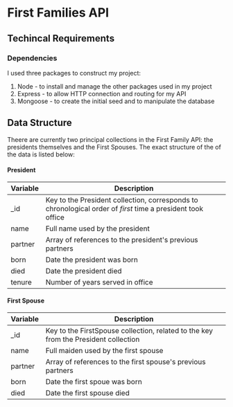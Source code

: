 # First Families API

## Techincal Requirements

### Dependencies  

I used three packages to construct my project:

1. Node - to install and manage the other packages used in my project
2. Express - to allow HTTP connection and routing for my API
3. Mongoose - to create the initial seed and to manipulate the database

## Data Structure  

Theere are currently two principal collections in the First Family API: the presidents themselves and the First Spouses. The exact structure of the of the data is listed below:

#### President

|**Variable**| **Description** |
|---|---|
| _id | Key to the President collection, corresponds to chronological order of *first* time a president took office|
| name | Full name used by the president|
| partner | Array of references to the president's previous partners |
| born | Date the president was born |
| died | Date the president died |
| tenure | Number of years served in office|

#### First Spouse

|**Variable**| **Description** |
|---|---|
| _id | Key to the FirstSpouse collection, related to the key from the President collection|
| name | Full maiden used by the first spouse|
| partner | Array of references to the first spouse's previous partners |
| born | Date the first spoue was born |
| died | Date the first spouse died |